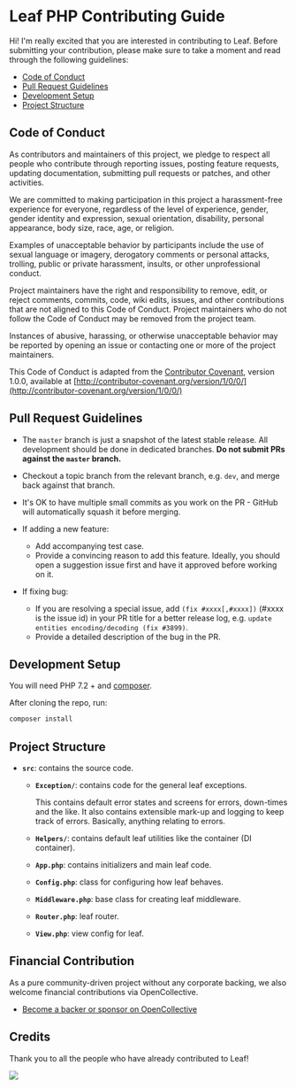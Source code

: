 # Leaf PHP Contributing Guide

Hi! I'm really excited that you are interested in contributing to Leaf. Before submitting your contribution, please make sure to take a moment and read through the following guidelines:

- [Code of Conduct](#code-of-conduct)
- [Pull Request Guidelines](#pull-request-guidelines)
- [Development Setup](#development-setup)
- [Project Structure](#project-structure)

## Code of Conduct

As contributors and maintainers of this project, we pledge to respect all people who contribute through reporting issues, posting feature requests, updating documentation, submitting pull requests or patches, and other activities.

We are committed to making participation in this project a harassment-free experience for everyone, regardless of the level of experience, gender, gender identity and expression, sexual orientation, disability, personal appearance, body size, race, age, or religion.

Examples of unacceptable behavior by participants include the use of sexual language or imagery, derogatory comments or personal attacks, trolling, public or private harassment, insults, or other unprofessional conduct.

Project maintainers have the right and responsibility to remove, edit, or reject comments, commits, code, wiki edits, issues, and other contributions that are not aligned to this Code of Conduct. Project maintainers who do not follow the Code of Conduct may be removed from the project team.

Instances of abusive, harassing, or otherwise unacceptable behavior may be reported by opening an issue or contacting one or more of the project maintainers.

This Code of Conduct is adapted from the [Contributor Covenant](http://contributor-covenant.org), version 1.0.0, available at [http://contributor-covenant.org/version/1/0/0/](http://contributor-covenant.org/version/1/0/0/)

## Pull Request Guidelines

- The `master` branch is just a snapshot of the latest stable release. All development should be done in dedicated branches. **Do not submit PRs against the `master` branch.**

- Checkout a topic branch from the relevant branch, e.g. `dev`, and merge back against that branch.

- It's OK to have multiple small commits as you work on the PR - GitHub will automatically squash it before merging.

- If adding a new feature:
  - Add accompanying test case.
  - Provide a convincing reason to add this feature. Ideally, you should open a suggestion issue first and have it approved before working on it.

- If fixing bug:
  - If you are resolving a special issue, add `(fix #xxxx[,#xxxx])` (#xxxx is the issue id) in your PR title for a better release log, e.g. `update entities encoding/decoding (fix #3899)`.
  - Provide a detailed description of the bug in the PR.

## Development Setup

You will need PHP 7.2 + and [composer](https://getcomposer.org).

After cloning the repo, run:

```bash
composer install
```

## Project Structure

- **`src`**: contains the source code.

  - **`Exception/`**: contains code for the general leaf exceptions.

    This contains default error states and screens for errors, down-times and the like. It also contains extensible mark-up and logging to keep track of errors. Basically, anything relating to errors.

  - **`Helpers/`**: contains default leaf utilities like the container (DI container).

  - **`App.php`**: contains initializers and main leaf code.
  
  - **`Config.php`**: class for configuring how leaf behaves.
  
  - **`Middleware.php`**: base class for creating leaf middleware.
  
  - **`Router.php`**: leaf router.
  
  - **`View.php`**: view config for leaf.

## Financial Contribution

As a pure community-driven project without any corporate backing, we also welcome financial contributions via OpenCollective.

- [Become a backer or sponsor on OpenCollective](https://opencollective.com/leaf)

## Credits

Thank you to all the people who have already contributed to Leaf!

<a href="https://github.com/vuejs/vue/graphs/contributors">
    <img src="https://opencollective.com/leaf/contributors.svg?width=890" />
</a>
